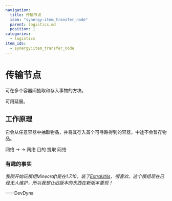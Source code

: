 ```yaml
---
navigation:
  title: 传输节点
  icon: "synergy:item_transfer_node"
  parent: logistics.md
  position: 1
categories:
  - logistics
item_ids:
  - synergy:item_transfer_node
---
```


# 传输节点

可在多个容器间抽取和存入事物的方块。

可用<ItemLink id="synergy:pipe" />延展。

<BlockImage id="synergy:item_transfer_node" scale="4.0" p:north="false" p:south="false" p:east="false" p:west="false" p:up="false"/>

## 工作原理

它会从任意容器中抽取物品，并将其存入首个可寻路得到的容器，中途不会暂存物品。

<GameScene zoom="4" interactive={true}>
  <Block x="4" id="minecraft:chest"/>
  <Block x="0" id="minecraft:chest"/>

  <Block x="4" y="1" id="synergy:item_transfer_node" p:north="false" p:south="false" p:east="false" p:west="true" p:up="false"/>

  <Block x="3" y="1" id="synergy:pipe" p:north="false" p:south="false" p:east="true" p:west="true" p:up="false" p:down="false"/>

  <Block x="2" y="1" id="synergy:pipe" p:north="false" p:south="false" p:east="true" p:west="true" p:up="false" p:down="false"/>

  <Block x="1" y="1" id="synergy:pipe" p:north="false" p:south="false" p:east="true" p:west="true" p:up="false" p:down="false"/>

  <Block x="0" y="1" id="synergy:pipe" p:north="false" p:south="false" p:east="true" p:west="false" p:up="false" p:down="true"/>

  <BoxAnnotation color="#00FF00" min="0.0 0.0 0.0" max="1.0 1.0 1.0">
       网络 -> <ItemImage id="minecraft:cobblestone" scale="0.75" />
  </BoxAnnotation>

  <BoxAnnotation color="#00FF00" min="4.0 0.0 0.0" max="5.0 1.0 1.0">
        <ItemImage id="minecraft:cobblestone" scale="0.75" /> -> 网络
  </BoxAnnotation>

  <BoxAnnotation color="#FF0000" min="0.39 1.39 0.39" max="0.61 1.61 0.61">
        目的
  </BoxAnnotation>

  <BoxAnnotation color="#0099FF" min="4.39 1.39 0.39" max="4.61 1.61 0.61">
        提取
  </BoxAnnotation>

  <BoxAnnotation color="#FFFF00" min="0.78 1.39 0.39" max="4.22 1.61 0.61">
        网络
  </BoxAnnotation>

</GameScene>

<RecipeFor id="synergy:item_transfer_node" />

<Recipe id="synergy:item_transfer_node_alt" />

### 有趣的事实

_我刚开始玩模组Minecraft是在1.7.10，装了[ExtraUtils](https://ftbwiki.org/Extra_Utilities)，很喜欢。这个模组现在已经无人维护，所以我想让旧版本的东西在新版本重现！_

——DevDyna
